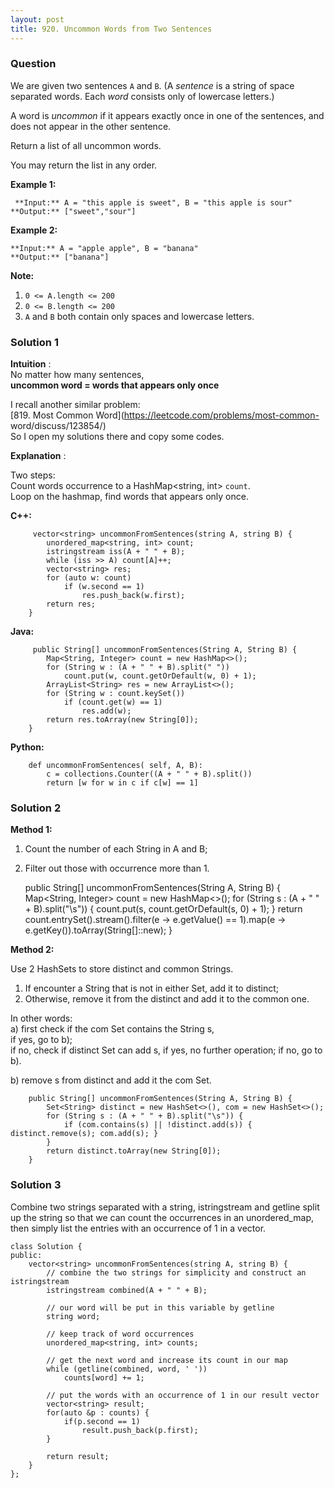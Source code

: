 ```yaml
---
layout: post
title: 920. Uncommon Words from Two Sentences
---
```

### Question
We are given two sentences `A` and `B`.  (A _sentence_  is a string of space
separated words.  Each _word_ consists only of lowercase letters.)

A word is _uncommon_  if it appears exactly once in one of the sentences, and
does not appear in the other sentence.

Return a list of all uncommon words.

You may return the list in any order.



 **Example 1:**

    
    
     **Input:** A = "this apple is sweet", B = "this apple is sour"
    **Output:** ["sweet","sour"]
    

**Example 2:**

    
    
    **Input:** A = "apple apple", B = "banana"
    **Output:** ["banana"]
    



 **Note:**

  1. `0 <= A.length <= 200`
  2. `0 <= B.length <= 200`
  3. `A` and `B` both contain only spaces and lowercase letters.

### Solution 1
 **Intuition** :  
No matter how many sentences,  
 **uncommon word = words that appears only once**

I recall another similar problem:  
[819\. Most Common Word](https://leetcode.com/problems/most-common-
word/discuss/123854/)  
So I open my solutions there and copy some codes.

 **Explanation** :

Two steps:  
Count words occurrence to a HashMap<string, int> `count`.  
Loop on the hashmap, find words that appears only once.

 **C++:**

    
    
         vector<string> uncommonFromSentences(string A, string B) {
            unordered_map<string, int> count;
            istringstream iss(A + " " + B);
            while (iss >> A) count[A]++;
            vector<string> res;
            for (auto w: count)
                if (w.second == 1)
                    res.push_back(w.first);
            return res;
        }
    

**Java:**

    
    
         public String[] uncommonFromSentences(String A, String B) {
            Map<String, Integer> count = new HashMap<>();
            for (String w : (A + " " + B).split(" "))
                count.put(w, count.getOrDefault(w, 0) + 1);
            ArrayList<String> res = new ArrayList<>();
            for (String w : count.keySet())
                if (count.get(w) == 1)
                    res.add(w);
            return res.toArray(new String[0]);
        }
    

**Python:**

    
    
        def uncommonFromSentences( self, A, B):
            c = collections.Counter((A + " " + B).split())
            return [w for w in c if c[w] == 1]
    


### Solution 2
**Method 1:**

  1. Count the number of each String in A and B;
  2. Filter out those with occurrence more than 1.

    
    
        public String[] uncommonFromSentences(String A, String B) {
            Map<String, Integer> count = new HashMap<>();
            for (String s : (A + " " + B).split("\s")) { count.put(s, count.getOrDefault(s, 0) + 1); }
            return count.entrySet().stream().filter(e -> e.getValue() == 1).map(e -> e.getKey()).toArray(String[]::new);
        }
    

**Method 2:**

Use 2 HashSets to store distinct and common Strings.

  1. If encounter a String that is not in either Set, add it to distinct;
  2. Otherwise, remove it from the distinct and add it to the common one.

In other words:  
a) first check if the com Set contains the String s,  
if yes, go to b);  
if no, check if distinct Set can add s, if yes, no further operation; if no,
go to b).

b) remove s from distinct and add it the com Set.

    
    
        public String[] uncommonFromSentences(String A, String B) {
            Set<String> distinct = new HashSet<>(), com = new HashSet<>();
            for (String s : (A + " " + B).split("\s")) {
                if (com.contains(s) || !distinct.add(s)) { distinct.remove(s); com.add(s); }
            }
            return distinct.toArray(new String[0]);
        }
    


### Solution 3
Combine two strings separated with a string, istringstream and getline split
up the string so that we can count the occurrences in an unordered_map, then
simply list the entries with an occurrence of 1 in a vector.

    
    
    class Solution {
    public:
        vector<string> uncommonFromSentences(string A, string B) {
            // combine the two strings for simplicity and construct an istringstream
            istringstream combined(A + " " + B);
            
            // our word will be put in this variable by getline
            string word;
            
            // keep track of word occurrences
            unordered_map<string, int> counts;
            
            // get the next word and increase its count in our map
            while (getline(combined, word, ' '))
                counts[word] += 1;
            
            // put the words with an occurrence of 1 in our result vector
            vector<string> result;
            for(auto &p : counts) {
                if(p.second == 1)
                    result.push_back(p.first);
            }
            
            return result;
        }
    };
    



